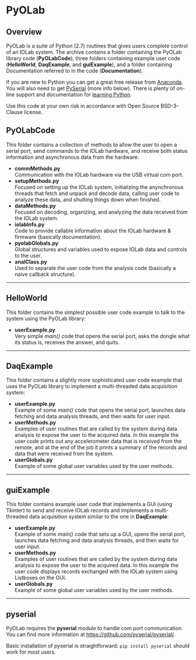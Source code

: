 # PyOLab 

## Overview

PyOLab is a suite of Python (2.7) routines that gives users complete control of an IOLab system. The archive contains a folder containing the PyOLab library code (__PyOLabCode__), three folders containing example user code (__HelloWorld__, __DaqExample__, and __guiExample__), and a folder containing Documentation referred to in the code (__Documentation__). 

If you are new to Python you can get a great free release from [Anaconda](https://www.continuum.io/downloads). You will also need to get [PySerial](http://pyserial.readthedocs.io/en/latest/) (more info below). There is plenty of on-line support and documentation for [learning Python](https://www.python.org/about/gettingstarted/). 

Use this code at your own risk in accordance with Open Source BSD-3-Clause license. 

## PyOLabCode 

This folder contains a collection of methods to allow the user to open a serial port, send commands to the IOLab hardware, and receive both status information and asynchronous data from the hardware:

* __commMethods.py__  
Communication with the IOLab hardware via the USB virtual com port. 
* __setupMethods.py__  
Focused on setting up the IOLab system, initializing the anynchronous threads that 
fetch and unpack and decode data, calling user code to analyze these data, and shutting things down when finished.
* __dataMethods.py__  
Focused on decoding, organizing, and analyzing the data received from the IOLab system.
* __iolabInfo.py__  
Code to provide callable information about the IOLab hardware & firmware (basically documentation). 
* __pyolabGlobals.py__  
Global structures and variables used to expose IOLab data and controls to the user. 
* __analClass.py__  
Used to separate the user code from the analysis code (basically a naive callback structure).

---

## HelloWorld 

This folder contains the simplest possible user code example to talk to the system using the 
PyOLab library:

* __userExample.py__  
Very simple _main()_ code that opens the serial port, asks the 
dongle what its status is, receives the answer, and quits.

---

## DaqExample 

This folder contains a slightly more sophisticated user code example that uses the PyOLab 
library to implement a multi-threaded data acquisition system:

* __userExample.py__  
Example of some _main()_ code that opens the serial port, launches data fetching and data analysis threads, 
and then waits for user input.
* __userMethods.py__  
Examples of user routines that are called by the system during data 
analysis to expose the user to the acquired data. In this example the user code prints out any accelerometer data that 
is received from the remote, and at the end of the job it prints a summary of the records and data that were received from the system.   
* __userGlobals.py__  
Example of some global user variables used by the user methods. 

---

## guiExample 

This folder contains example user code that implements a GUI (using Tkinter) to send and receive IOLab records and implements a multi-threaded data acquisition system similar to the one in __DaqExample__:

* __userExample.py__  
Example of some _main()_ code that sets up a GUI, opens the serial port, launches data fetching and data analysis threads, 
and then waits for user input.
* __userMethods.py__  
Examples of user routines that are called by the system during data  analysis to expose the user to the acquired data. In this example the user code displays records exchanged with the IOLab system using Listboxes on the GUI.   
* __userGlobals.py__  
Example of some global user variables used by the user methods. 

---

## pyserial
PyOLab requires the __pyserial__ module to handle com port communication. You can find more information at https://github.com/pyserial/pyserial/. 

Basic installation of pyserial is straightforward: `pip install pyserial` should work for most users.

